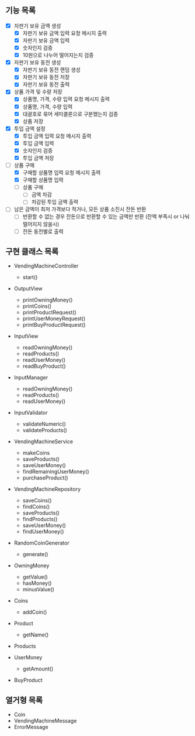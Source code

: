 ## 기능 목록
- [x] 자판기 보유 금액 생성
  - [x] 자판기 보유 금액 입력 요청 메시지 출력
  - [x] 자판기 보유 금액 입력
  - [x] 숫자인지 검증
  - [x] 10원으로 나누어 떨어지는지 검증
- [x] 자판기 보유 동전 생성
  - [x] 자판기 보유 동전 랜덤 생성
  - [x] 자판기 보유 동전 저장
  - [x] 자판기 보유 동전 출력
- [x] 상품 가격 및 수량 저장
  - [x] 상품명, 가격, 수량 입력 요청 메시지 출력
  - [x] 상품명, 가격, 수량 입력
  - [x] 대괄호로 묶어 세미콜론으로 구분했는지 검증
  - [x] 상품 저장
- [x] 투입 금액 설정
  - [x] 투입 금액 입력 요청 메시지 출력
  - [x] 투입 금액 입력
  - [x] 숫자인지 검증
  - [x] 투입 금액 저장
- [ ] 상품 구매
  - [x] 구매할 상품명 입력 요청 메시지 출력
  - [x] 구매할 상품명 입력
  - [ ] 상품 구매
    - [ ] 금액 차감
    - [ ] 차감된 투입 금액 출력
- [ ] 남은 금액이 최저 가격보다 적거나, 모든 상품 소진시 잔돈 반환
  - [ ] 반환할 수 없는 경우 잔돈으로 반환할 수 있는 금액만 반환 (잔액 부족시 or 나눠 떨어지지 않을시)
  - [ ] 잔돈 동전별로 출력

## 구현 클래스 목록

- VendingMachineController
  - start()

- OutputView
  - printOwningMoney()
  - printCoins()
  - printProductRequest()
  - printUserMoneyRequest()
  - printBuyProductRequest()

- InputView
  - readOwningMoney()
  - readProducts()
  - readUserMoney()
  - readBuyProduct()

- InputManager
  - readOwningMoney()
  - readProducts()
  - readUserMoney()

- InputValidator
  - validateNumeric()
  - validateProducts()

- VendingMachineService
  - makeCoins
  - saveProducts()
  - saveUserMoney()
  - findRemainingUserMoney()
  - purchaseProduct()

- VendingMachineRepository
  - saveCoins()
  - findCoins()
  - saveProducts()
  - findProducts()
  - saveUserMoney()
  - findUserMoney()

- RandomCoinGenerator
  - generate()

- OwningMoney
  - getValue()
  - hasMoney()
  - minusValue()

- Coins
  - addCoin()

- Product
  - getName()

- Products

- UserMoney
  - getAmount()

- BuyProduct

## 열거형 목록
- Coin
- VendingMachineMessage
- ErrorMessage
